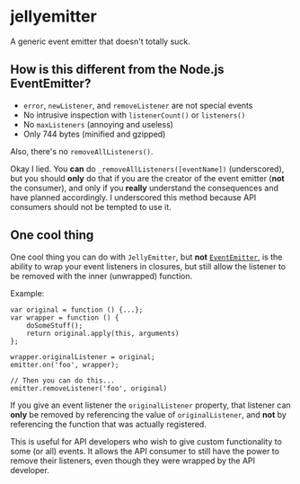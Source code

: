 # jellyemitter
A generic event emitter that doesn't totally suck.

## How is this different from the Node.js EventEmitter?

- `error`, `newListener`, and `removeListener` are not special events
- No intrusive inspection  with `listenerCount()` or `listeners()`
- No `maxListeners` (annoying and useless)
- Only 744 bytes (minified and gzipped)

Also, there's no `removeAllListeners()`.

Okay I lied. You **can** do `_removeAllListeners([eventName])` (underscored), but you should **only** do that if you are the creator of the event emitter (**not** the consumer), and only if you **really** understand the consequences and have planned accordingly. I underscored this method because API consumers should not be tempted to use it.

## One cool thing

One cool thing you can do with `JellyEmitter`, but **not** [`EventEmitter`](https://nodejs.org/api/events.html#events_class_eventemitter), is the ability to wrap your event listeners in closures, but still allow the listener to be removed with the inner (unwrapped) function.

Example:
```
var original = function () {...};
var wrapper = function () {
	doSomeStuff();
	return original.apply(this, arguments)
};

wrapper.originalListener = original;
emitter.on('foo', wrapper);

// Then you can do this...
emitter.removeListener('foo', original)
```

If you give an event listener the `originalListener` property, that listener can **only** be removed by referencing the value of `originalListener`, and **not** by referencing the function that was actually registered.

This is useful for API developers who wish to give custom functionality to some (or all) events. It allows the API consumer to still have the power to remove their listeners, even though they were wrapped by the API developer.

